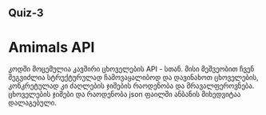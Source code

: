 ## Quiz-3 
# Amimals API

კოდში მოცემულია კავშირი ცხოველების API - სთან. მისი მეშვეობით ჩვენ შეგვიძლია სტრუქტურულად ჩამოვაყალიბოდ და დავინახოთ ცხოველების, კონკრეტულად კი ძაღლების ჯიშების რაოდენობა
და მრავალფეროვნება. ცხოველების ჯიშები და რაოდენობა json ფაილში ანბანის მიხედვიტაა დალაგებული. 
